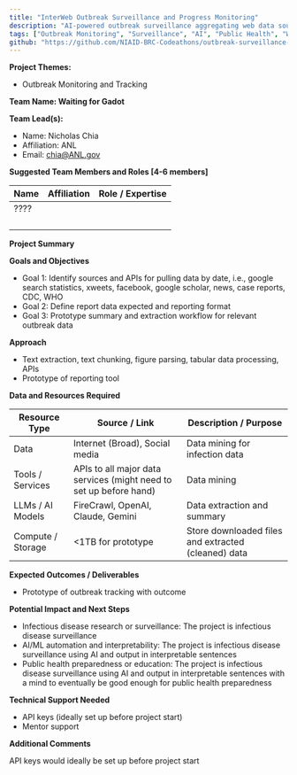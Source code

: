 ```yaml
---
title: "InterWeb Outbreak Surveillance and Progress Monitoring"
description: "AI-powered outbreak surveillance aggregating web data sources including social media, news, case reports, and public health databases"
tags: ["Outbreak Monitoring", "Surveillance", "AI", "Public Health", "Web Data"]
github: "https://github.com/NIAID-BRC-Codeathons/outbreak-surveillance-monitoring"
---
```


**Project Themes:**

- Outbreak Monitoring and Tracking

**Team Name: Waiting for Gadot**

**Team Lead(s):**

- Name: Nicholas Chia
- Affiliation: ANL
- Email: chia@ANL.gov

**Suggested Team Members and Roles \[4-6 members\]**

| Name | Affiliation | Role / Expertise |
| ---- | ----------- | ---------------- |
| ???? |             |                  |
|      |             |                  |
|      |             |                  |
|      |             |                  |
|      |             |                  |

**Project Summary**

**Goals and Objectives**

- Goal 1: Identify sources and APIs for pulling data by date, i.e., google search statistics, xweets, facebook, google scholar, news, case reports, CDC, WHO
- Goal 2: Define report data expected and reporting format
- Goal 3: Prototype summary and extraction workflow for relevant outbreak data

**Approach**

- Text extraction, text chunking, figure parsing, tabular data processing, APIs
- Prototype of reporting tool

**Data and Resources Required**

| Resource Type     | Source / Link                                                      | Description / Purpose                               |
| ----------------- | ------------------------------------------------------------------ | --------------------------------------------------- |
| Data              | Internet (Broad), Social media                                     | Data mining for infection data                      |
| Tools / Services  | APIs to all major data services (might need to set up before hand) | Data mining                                         |
| LLMs / AI Models  | FireCrawl, OpenAI, Claude, Gemini                                  | Data extraction and summary                         |
| Compute / Storage | \<1TB for prototype                                                | Store downloaded files and extracted (cleaned) data |

**Expected Outcomes / Deliverables**

- Prototype of outbreak tracking with outcome

**Potential Impact and Next Steps**

- Infectious disease research or surveillance: The project is infectious disease surveillance
- AI/ML automation and interpretability: The project is infectious disease surveillance using AI and output in interpretable sentences
- Public health preparedness or education: The project is infectious disease surveillance using AI and output in interpretable sentences with a mind to eventually be good enough for public health preparedness

**Technical Support Needed**

- API keys (ideally set up before project start)
- Mentor support

**Additional Comments**

API keys would ideally be set up before project start
